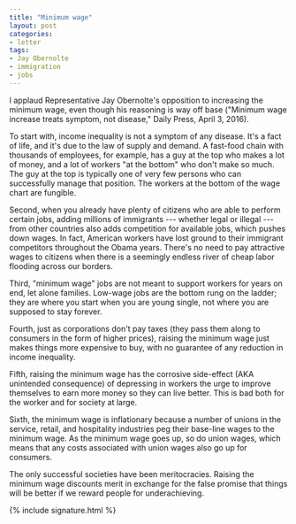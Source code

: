 ```yaml
---
title: "Minimum wage"
layout: post
categories:
- letter
tags:
- Jay Obernolte
- immigration
- jobs
---
```


I applaud Representative Jay Obernolte's opposition to increasing the minimum wage, even though his reasoning is way off base ("Minimum wage increase treats symptom, not disease," Daily Press, April 3, 2016).

To start with, income inequality is not a symptom of any disease. It's a fact of life, and it's due to the law of supply and demand. A fast-food chain with thousands of employees, for example, has a guy at the top who makes a lot of money, and a lot of workers "at the bottom" who don't make so much. The guy at the top is typically one of very few persons who can successfully manage that position. The workers at the bottom of the wage chart are fungible.

Second, when you already have plenty of citizens who are able to perform certain jobs, adding millions of immigrants --- whether legal or illegal --- from other countries also adds competition for available jobs, which pushes down wages. In fact, American workers have lost ground to their immigrant competitors throughout the Obama years. There's no need to pay attractive wages to citizens when there is a seemingly endless river of cheap labor flooding across our borders.

Third, "minimum wage" jobs are not meant to support workers for years on end, let alone families. Low-wage jobs are the bottom rung on the ladder; they are where you start when you are young single, not where you are supposed to stay forever.

Fourth, just as corporations don't pay taxes (they pass them along to consumers in the form of higher prices), raising the minimum wage just makes things more expensive to buy, with no guarantee of any reduction in income inequality.

Fifth, raising the minimum wage has the corrosive side-effect (AKA unintended consequence) of depressing in workers the urge to improve themselves to earn more money so they can live better. This is bad both for the worker and for society at large.

Sixth, the minimum wage is inflationary because a number of unions in the service, retail, and hospitality industries peg their base-line wages to the minimum wage. As the minimum wage goes up, so do union wages, which means that any costs associated with union wages also go up for consumers.

The only successful societies have been meritocracies. Raising the minimum wage discounts merit in exchange for the false promise that things will be better if we reward people for underachieving.

{% include signature.html %}
